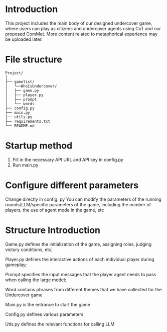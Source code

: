 # Introduction

This project includes the main body of our designed undercover game, where users can play as citizens and undercover agents using CoT and our proposed ComMet.
More content related to metaphorical experience may be uploaded later.

# File structure
```
Project/
│
├── gamelist/
│   └──WhoIsUndercover/
│   ├── game.py
│   ├── player.py
│   ├── prompt
│   └── words
├── config.py
├── main.py
├── utils.py
├── requirements.txt
└── README.md
```

# Startup method
1. Fill in the necessary API URL and API key in config.py
2. Run main.py

# Configure different parameters
Change directly in config. py
You can modify the parameters of the running rounds/LLM/specific parameters of the game, including the number of players, the use of agent mode in the game, etc

# Structure Introduction
Game.py defines the initialization of the game, assigning roles, judging victory conditions, etc;

Player.py defines the interactive actions of each individual player during gameplay;

Prompt specifies the input messages that the player agent needs to pass when calling the large model;

Word contains phrases from different themes that we have collected for the Undercover game



Main.py is the entrance to start the game

Config.py defines various parameters

Utls.py defines the relevant functions for calling LLM



